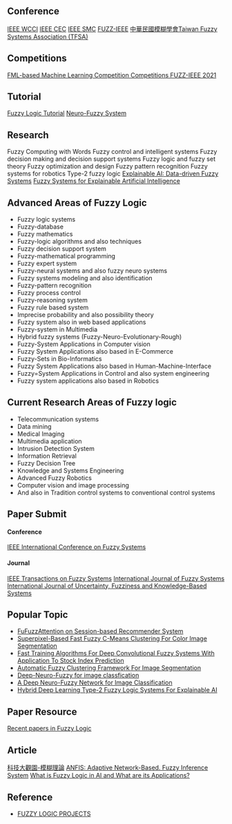 
## Conference
[IEEE WCCI](https://wcci2020.org/fuzz-sessions/)
[IEEE CEC]()
[IEEE SMC]()
[FUZZ-IEEE](https://attend.ieee.org/fuzzieee-2021/)
[中華民國模糊學會Taiwan Fuzzy Systems Association (TFSA)](http://www.fuzzy.org.tw/wordpress/)

## Competitions
[FML-based Machine Learning Competition ](http://oase.nutn.edu.tw/wcci2020-fmlcompetition/overview.php)
[Competitions FUZZ-IEEE 2021](https://attend.ieee.org/fuzzieee-2021/competition/)

## Tutorial
[Fuzzy Logic Tutorial](https://www.tutorialspoint.com/fuzzy_logic/index.htm)
[Neuro-Fuzzy System](https://www.youtube.com/watch?v=7C19X6pJEuU)

## Research
Fuzzy Computing with Words
Fuzzy control and intelligent systems
Fuzzy decision making and decision support systems
Fuzzy logic and fuzzy set theory
Fuzzy optimization and design
Fuzzy pattern recognition
Fuzzy systems for robotics
Type-2 fuzzy logic
[Explainable AI: Data-driven Fuzzy Systems](https://www.iis.sinica.edu.tw/zh/page/Events/data/DJ190010.html)
[Fuzzy Systems for Explainable Artificial Intelligence](https://www.frontiersin.org/research-topics/16553/fuzzy-systems-for-explainable-artificial-intelligence)

## Advanced Areas of Fuzzy Logic
- Fuzzy logic systems
- Fuzzy-database
- Fuzzy mathematics
- Fuzzy-logic algorithms and also techniques
- Fuzzy decision support system
- Fuzzy-mathematical programming
- Fuzzy expert system
- Fuzzy-neural systems and also fuzzy neuro systems
- Fuzzy systems modeling and also identification
- Fuzzy-pattern recognition
- Fuzzy process control
- Fuzzy-reasoning system
- Fuzzy rule based system
- Imprecise probability and also possibility theory
- Fuzzy system also in web based applications
- Fuzzy-system in Multimedia
- Hybrid fuzzy systems (Fuzzy-Neuro-Evolutionary-Rough)
- Fuzzy-System Applications in Computer vision
- Fuzzy System Applications also based in E-Commerce
- Fuzzy-Sets in Bio-Informatics
- Fuzzy System Applications also based in Human-Machine-Interface
- Fuzzy=System Applications in Control and also system engineering
- Fuzzy system applications also based in Robotics

## Current Research Areas of Fuzzy logic
- Telecommunication systems
- Data mining
- Medical Imaging
- Multimedia application
- Intrusion Detection System
- Information Retrieval
- Fuzzy Decision Tree
- Knowledge and Systems Engineering
- Advanced Fuzzy Robotics
- Computer vision and image processing
- And also in Tradition control systems to conventional control systems

## Paper Submit
#### Conference
[IEEE International Conference on Fuzzy Systems](https://ieeexplore.ieee.org/xpl/conhome/8845563/proceeding)
#### Journal
[IEEE Transactions on Fuzzy Systems](https://ieeexplore.ieee.org/xpl/RecentIssue.jsp?punumber=91)
[International Journal of Fuzzy Systems](https://www.springer.com/journal/40815)
[International Journal of Uncertainty, Fuzziness and Knowledge-Based Systems](https://www.worldscientific.com/worldscinet/ijufks)

## Popular Topic
- [FuFuzzAttention on Session-based Recommender System](https://ieeexplore.ieee.org/document/8858856)
- [Superpixel-Based Fast Fuzzy C-Means Clustering For Color Image Segmentation](https://ieeexplore.ieee.org/document/8584141)
- [Fast Training Algorithms For Deep Convolutional Fuzzy Systems With Application To Stock Index Prediction]()
- [Automatic Fuzzy Clustering Framework For Image Segmentation](https://ieeexplore.ieee.org/document/8788632/)
- [Deep-Neuro-Fuzzy for image classfication](https://github.com/SonbolYb/Deep-Neuro-Fuzzy)
- [A Deep Neuro-Fuzzy Network for Image Classification](https://github.com/SonbolYb/Deep-Neuro-Fuzzy)
- [Hybrid Deep Learning Type-2 Fuzzy Logic Systems For Explainable AI](https://ieeexplore.ieee.org/document/9177817)

## Paper Resource
[Recent papers in Fuzzy Logic](https://www.academia.edu/Documents/in/Fuzzy_Logic)
## Article
[科技大觀園-模糊理論](https://scitechvista.nat.gov.tw/c/s9Oc.htm)
[ANFIS: Adaptive Network-Based. Fuzzy Inference System](https://homepage.iis.sinica.edu.tw/~jdwei/ai2011/PPT/ANFIS.pdf)
[What is Fuzzy Logic in AI and What are its Applications?](https://www.edureka.co/blog/fuzzy-logic-ai/#fuzzy)
## Reference
- [FUZZY LOGIC PROJECTS](https://phdtopic.com/fuzzy-logic-projects/)
